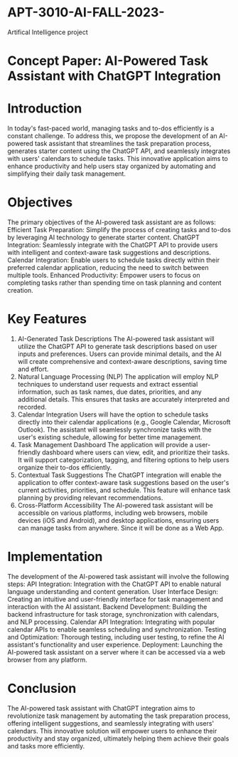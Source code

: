 # APT-3010-AI-FALL-2023-
Artifical Intelligence project 

# Concept Paper: AI-Powered Task Assistant with ChatGPT Integration
# Introduction
In today's fast-paced world, managing tasks and to-dos efficiently is a constant challenge. To address this, we propose the development of an AI-powered task assistant that streamlines the task preparation process, generates starter content using the ChatGPT API, and seamlessly integrates with users' calendars to schedule tasks. This innovative application aims to enhance productivity and help users stay organized by automating and simplifying their daily task management.

# Objectives
The primary objectives of the AI-powered task assistant are as follows:
Efficient Task Preparation: Simplify the process of creating tasks and to-dos by leveraging AI technology to generate starter content.
ChatGPT Integration: Seamlessly integrate with the ChatGPT API to provide users with intelligent and context-aware task suggestions and descriptions.
Calendar Integration: Enable users to schedule tasks directly within their preferred calendar application, reducing the need to switch between multiple tools.
Enhanced Productivity: Empower users to focus on completing tasks rather than spending time on task planning and content creation.

# Key Features
1. AI-Generated Task Descriptions
The AI-powered task assistant will utilize the ChatGPT API to generate task descriptions based on user inputs and preferences. Users can provide minimal details, and the AI will create comprehensive and context-aware descriptions, saving time and effort.
2. Natural Language Processing (NLP)
The application will employ NLP techniques to understand user requests and extract essential information, such as task names, due dates, priorities, and any additional details. This ensures that tasks are accurately interpreted and recorded.
3. Calendar Integration
Users will have the option to schedule tasks directly into their calendar applications (e.g., Google Calendar, Microsoft Outlook). The assistant will seamlessly synchronize tasks with the user's existing schedule, allowing for better time management.
4. Task Management Dashboard
The application will provide a user-friendly dashboard where users can view, edit, and prioritize their tasks. It will support categorization, tagging, and filtering options to help users organize their to-dos efficiently.
5. Contextual Task Suggestions
The ChatGPT integration will enable the application to offer context-aware task suggestions based on the user's current activities, priorities, and schedule. This feature will enhance task planning by providing relevant recommendations.
6. Cross-Platform Accessibility
The AI-powered task assistant will be accessible on various platforms, including web browsers, mobile devices (iOS and Android), and desktop applications, ensuring users can manage tasks from anywhere. Since it will be done as a Web App.


# Implementation
The development of the AI-powered task assistant will involve the following steps:
API Integration: Integration with the ChatGPT API to enable natural language understanding and content generation.
User Interface Design: Creating an intuitive and user-friendly interface for task management and interaction with the AI assistant.
Backend Development: Building the backend infrastructure for task storage, synchronization with calendars, and NLP processing.
Calendar API Integration: Integrating with popular calendar APIs to enable seamless scheduling and synchronization.
Testing and Optimization: Thorough testing, including user testing, to refine the AI assistant's functionality and user experience.
Deployment: Launching the AI-powered task assistant on a server where it can be accessed via a web browser from any platform.

# Conclusion
The AI-powered task assistant with ChatGPT integration aims to revolutionize task management by automating the task preparation process, offering intelligent suggestions, and seamlessly integrating with users' calendars. This innovative solution will empower users to enhance their productivity and stay organized, ultimately helping them achieve their goals and tasks more efficiently.
